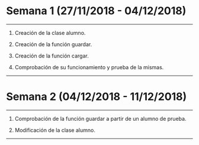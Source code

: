 # Semana 1 (27/11/2018 - 04/12/2018)
---

1. Creación de la clase alumno.


2. Creación de la función guardar.


3. Creación de la función cargar.


4. Comprobación de su funcionamiento y prueba de la mismas.

---


# Semana 2 (04/12/2018 - 11/12/2018)
---

1. Comprobación de la función guardar a partir de un alumno de prueba.


2. Modificación de la clase alumno.

---